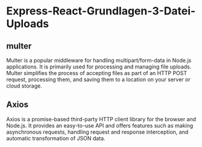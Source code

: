 # Express-React-Grundlagen-3-Datei-Uploads
## multer
Multer is a popular middleware for handling multipart/form-data in Node.js applications. It is primarily used for processing and managing file uploads. Multer simplifies the process of accepting files as part of an HTTP POST request, processing them, and saving them to a location on your server or cloud storage.

## Axios
Axios is a promise-based third-party HTTP client library for the browser and Node.js. It provides an easy-to-use API and offers features such as making asynchronous requests, handling request and response interception, and automatic transformation of JSON data.
